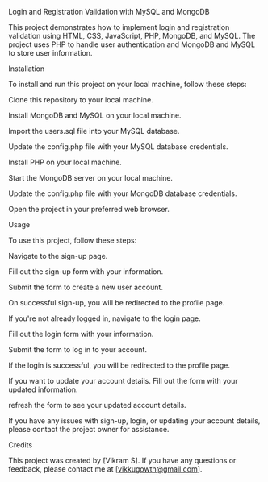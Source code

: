 Login and Registration Validation with MySQL and MongoDB

This project demonstrates how to implement login and registration validation using HTML, CSS, JavaScript, PHP, MongoDB, and MySQL. The project uses PHP to handle user authentication and MongoDB and MySQL to store user information.

Installation

To install and run this project on your local machine, follow these steps:

Clone this repository to your local machine.

Install MongoDB and MySQL on your local machine.

Import the users.sql file into your MySQL database.

Update the config.php file with your MySQL database credentials.

Install PHP on your local machine.

Start the MongoDB server on your local machine.

Update the config.php file with your MongoDB database credentials.

Open the project in your preferred web browser.

Usage

To use this project, follow these steps:

Navigate to the sign-up page.

Fill out the sign-up form with your information.

Submit the form to create a new user account.

On successful sign-up, you will be redirected to the profile page.

If you're not already logged in, navigate to the login page.

Fill out the login form with your information.

Submit the form to log in to your account.

If the login is successful, you will be redirected to the profile page.

If you want to update your account details. Fill out the form with your updated information.

refresh the form to see your updated account details.

If you have any issues with sign-up, login, or updating your account details, please contact the project owner for assistance.

Credits

This project was created by [Vikram S]. If you have any questions or feedback, please contact me at [vikkugowth@gmail.com].